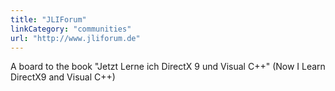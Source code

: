 ```yaml
---
title: "JLIForum"
linkCategory: "communities"
url: "http://www.jliforum.de"
---
```


A board to the book "Jetzt Lerne ich DirectX 9 und Visual C++" (Now I Learn DirectX9 and Visual C++)
